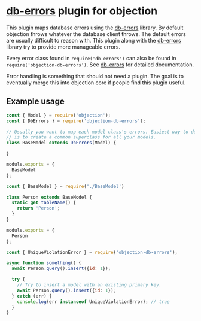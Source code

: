 # [db-errors](https://github.com/Vincit/db-errors) plugin for objection

This plugin maps database errors using the [db-errors](https://github.com/Vincit/db-errors) library. By default
objection throws whatever the database client throws. The default errors are usually difficult to reason with.
This plugin along with the [db-errors](https://github.com/Vincit/db-errors) library try to provide more
manageable errors.

Every error class found in `require('db-errors')` can also be found in `require('objection-db-errors')`. See
[db-errors](https://github.com/Vincit/db-errors) for detailed documentation.

Error handling is something that should not need a plugin. The goal is to eventually merge this into objection core if
people find this plugin useful.

## Example usage

```js
const { Model } = require('objection');
const { DbErrors } = require('objection-db-errors');

// Usually you want to map each model class's errors. Easiest way to do this
// is to create a common superclass for all your models.
class BaseModel extends DbErrors(Model) {

}

module.exports = {
  BaseModel
};
```

```js
const { BaseModel } = require('./BaseModel')

class Person extends BaseModel {
  static get tableName() {
    return 'Person';
  }
}

module.exports = {
  Person
};
```

```js
const { UniqueViolationError } = require('objection-db-errors');

async function something() {
  await Person.query().insert({id: 1});

  try {
    // Try to insert a model with an existing primary key.
    await Person.query().insert({id: 1});
  } catch (err) {
    console.log(err instanceof UniqueViolationError); // true
  }
}
```
